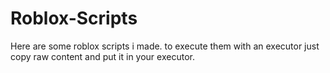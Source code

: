 # Roblox-Scripts
Here are some roblox scripts i made. 
to execute them with an executor just copy raw content and put it in your executor.
